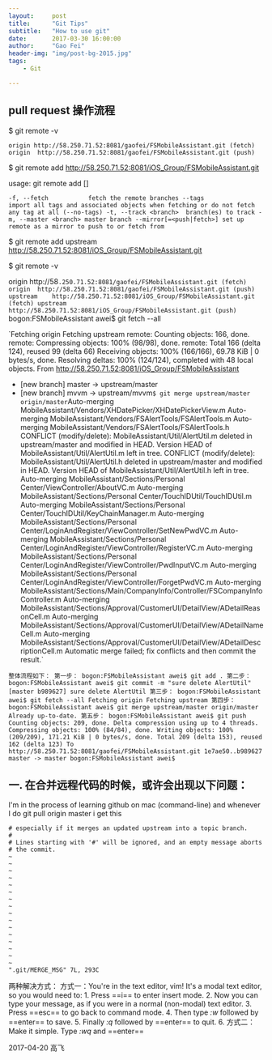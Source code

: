 ```yaml
---
layout:     post
title:      "Git Tips"
subtitle:   "How to use git"
date:       2017-03-30 16:00:00
author:     "Gao Fei"
header-img: "img/post-bg-2015.jpg"
tags:
    - Git

---
```


## pull request 操作流程

<!--远程代码-->
$ git remote -v

`origin	http://58.250.71.52:8081/gaofei/FSMobileAssistant.git (fetch)
origin	http://58.250.71.52:8081/gaofei/FSMobileAssistant.git (push)`

$ git remote add http://58.250.71.52:8081/iOS_Group/FSMobileAssistant.git

usage: git remote add [<options>] <name> <url>

   
`-f, --fetch           fetch the remote branches
    --tags                import all tags and associated objects when fetching
                          or do not fetch any tag at all (--no-tags)
    -t, --track <branch>  branch(es) to track
    -m, --master <branch>
                          master branch
    --mirror[=<push|fetch>]
                          set up remote as a mirror to push to or fetch from`
                          
$ git remote add upstream http://58.250.71.52:8081/iOS_Group/FSMobileAssistant.git

$ git remote -v

origin	http://58`.250.71.52:8081/gaofei/FSMobileAssistant.git (fetch)
origin	http://58.250.71.52:8081/gaofei/FSMobileAssistant.git (push)
upstream	http://58.250.71.52:8081/iOS_Group/FSMobileAssistant.git (fetch)
upstream	http://58.250.71.52:8081/iOS_Group/FSMobileAssistant.git (push)`
bogon:FSMobileAssistant awei$ git fetch --all

`Fetching origin
Fetching upstream
remote: Counting objects: 166, done.
remote: Compressing objects: 100% (98/98), done.
remote: Total 166 (delta 124), reused 99 (delta 66)
Receiving objects: 100% (166/166), 69.78 KiB | 0 bytes/s, done.
Resolving deltas: 100% (124/124), completed with 48 local objects.
From http://58.250.71.52:8081/iOS_Group/FSMobileAssistant
 * [new branch]      master     -> upstream/master
 * [new branch]      mvvm       -> upstream/mvvm`
$ git merge upstream/master origin/master
`Auto-merging MobileAssistant/Vendors/XHDatePicker/XHDatePickerView.m
Auto-merging MobileAssistant/Vendors/FSAlertTools/FSAlertTools.m
Auto-merging MobileAssistant/Vendors/FSAlertTools/FSAlertTools.h
CONFLICT (modify/delete): MobileAssistant/Util/AlertUtil.m deleted in upstream/master and modified in HEAD. Version HEAD of MobileAssistant/Util/AlertUtil.m left in tree.
CONFLICT (modify/delete): MobileAssistant/Util/AlertUtil.h deleted in upstream/master and modified in HEAD. Version HEAD of MobileAssistant/Util/AlertUtil.h left in tree.
Auto-merging MobileAssistant/Sections/Personal Center/ViewController/AboutVC.m
Auto-merging MobileAssistant/Sections/Personal Center/TouchIDUtil/TouchIDUtil.m
Auto-merging MobileAssistant/Sections/Personal Center/TouchIDUtil/KeyChainManager.m
Auto-merging MobileAssistant/Sections/Personal Center/LoginAndRegister/ViewController/SetNewPwdVC.m
Auto-merging MobileAssistant/Sections/Personal Center/LoginAndRegister/ViewController/RegisterVC.m
Auto-merging MobileAssistant/Sections/Personal Center/LoginAndRegister/ViewController/PwdInputVC.m
Auto-merging MobileAssistant/Sections/Personal Center/LoginAndRegister/ViewController/ForgetPwdVC.m
Auto-merging MobileAssistant/Sections/Main/CompanyInfo/Controller/FSCompanyInfoController.m
Auto-merging MobileAssistant/Sections/Approval/CustomerUI/DetailView/ADetailReasonCell.m
Auto-merging MobileAssistant/Sections/Approval/CustomerUI/DetailView/ADetailNameCell.m
Auto-merging MobileAssistant/Sections/Approval/CustomerUI/DetailView/ADetailDescriptionCell.m
Automatic merge failed; fix conflicts and then commit the result.`

`整体流程如下：
第一步：
bogon:FSMobileAssistant awei$ git add .
第二步：
bogon:FSMobileAssistant awei$ git commit -m "sure delete AlertUtil"
[master b989627] sure delete AlertUtil
第三步：
bogon:FSMobileAssistant awei$ git fetch --all
Fetching origin
Fetching upstream
第四步：
bogon:FSMobileAssistant awei$ git merge upstream/master origin/master
Already up-to-date.
第五步：
bogon:FSMobileAssistant awei$ git push`
`Counting objects: 209, done.
Delta compression using up to 4 threads.
Compressing objects: 100% (84/84), done.
Writing objects: 100% (209/209), 171.21 KiB | 0 bytes/s, done.
Total 209 (delta 153), reused 162 (delta 123)
To http://58.250.71.52:8081/gaofei/FSMobileAssistant.git
   1e7ae50..b989627  master -> master
bogon:FSMobileAssistant awei$`


## 一. 在合并远程代码的时候，或许会出现以下问题：

I'm in the process of learning github on mac (command-line) and whenever I do git pull origin master i get this

```# Please enter a commit message to explain why this merge is necessary,
# especially if it merges an updated upstream into a topic branch.
#
# Lines starting with '#' will be ignored, and an empty message aborts
# the commit.
~                                                                               
~                                                                               
~                                                                               
~                                                                               
~                                                                               
~                                                                               
~                                                                               
~                                                                               
~                                                                               
~                                                                               
~                                                                               
~                                                                               
~                                                                               
~                                                                               
~                                                                               
~                                                                               
".git/MERGE_MSG" 7L, 293C
```
两种解决方式：
方式一：You're in the text editor, vim! It's a modal text editor, so you would need to:
	1.	Press ==i== to enter insert mode.
	2.	Now you can type your message, as if you were in a normal (non-modal) text editor.
	3.	Press ==esc== to go back to command mode.
	4.	Then type *:w* followed by ==enter== to save.
	5.	Finally *:q* followed by ==enter== to quit.
	6. 
方式二：
Make it simple.
Type *:wq* and ==enter==

2017-04-20 高飞


